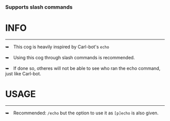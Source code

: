 ### Supports slash commands
<h1></h1>

# INFO
---
➥ This cog is heavily inspired by Carl-bot's `echo`
<br /> <br/>
➥ Using this cog through slash commands is recommended.
<br /> <br/>
➥ If done so, otheres will not be able to see who ran the echo command, just like Carl-bot.

# USAGE
---
➥ Recommended: `/echo` but the option to use it as `[p]echo` is also given.
